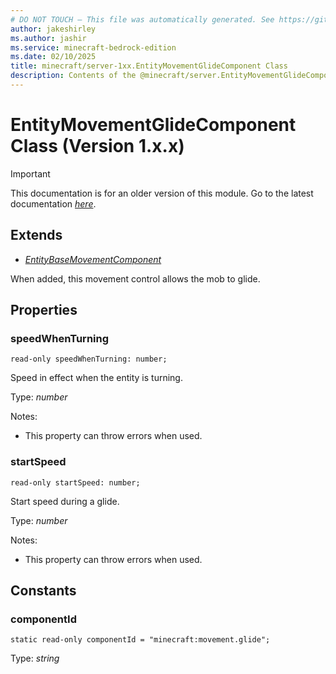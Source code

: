```yaml
---
# DO NOT TOUCH — This file was automatically generated. See https://github.com/mojang/minecraftapidocsgenerator to modify descriptions, examples, etc.
author: jakeshirley
ms.author: jashir
ms.service: minecraft-bedrock-edition
ms.date: 02/10/2025
title: minecraft/server-1xx.EntityMovementGlideComponent Class
description: Contents of the @minecraft/server.EntityMovementGlideComponent class (Version 1.x.x).
---
```

# EntityMovementGlideComponent Class (Version 1.x.x)

> [!IMPORTANT]
> This documentation is for an older version of this module. Go to the latest documentation [*here*](../../../scriptapi/minecraft/server/EntityMovementGlideComponent.md).

## Extends
- [*EntityBaseMovementComponent*](EntityBaseMovementComponent.md)

When added, this movement control allows the mob to glide.

## Properties

### **speedWhenTurning**
`read-only speedWhenTurning: number;`

Speed in effect when the entity is turning.

Type: *number*

Notes:
  - This property can throw errors when used.

### **startSpeed**
`read-only startSpeed: number;`

Start speed during a glide.

Type: *number*

Notes:
  - This property can throw errors when used.

## Constants

### **componentId**
`static read-only componentId = "minecraft:movement.glide";`

Type: *string*
